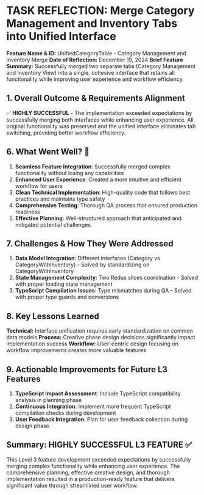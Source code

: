 # TASK REFLECTION: Merge Category Management and Inventory Tabs into Unified Interface

**Feature Name & ID:** UnifiedCategoryTable - Category Management and Inventory Merge
**Date of Reflection:** December 19, 2024
**Brief Feature Summary:** Successfully merged two separate tabs (Category Management and Inventory View) into a single, cohesive interface that retains all functionality while improving user experience and workflow efficiency.

## 1. Overall Outcome & Requirements Alignment
✅ **HIGHLY SUCCESSFUL** - The implementation exceeded expectations by successfully merging both interfaces while enhancing user experience. All original functionality was preserved and the unified interface eliminates tab switching, providing better workflow efficiency.

## 6. What Went Well? 🎉
1. **Seamless Feature Integration**: Successfully merged complex functionality without losing any capabilities
2. **Enhanced User Experience**: Created a more intuitive and efficient workflow for users
3. **Clean Technical Implementation**: High-quality code that follows best practices and maintains type safety
4. **Comprehensive Testing**: Thorough QA process that ensured production readiness
5. **Effective Planning**: Well-structured approach that anticipated and mitigated potential challenges

## 7. Challenges & How They Were Addressed
1. **Data Model Integration**: Different interfaces (Category vs CategoryWithInventory) - Solved by standardizing on CategoryWithInventory
2. **State Management Complexity**: Two Redux slices coordination - Solved with proper loading state management
3. **TypeScript Compilation Issues**: Type mismatches during QA - Solved with proper type guards and conversions

## 8. Key Lessons Learned
**Technical:** Interface unification requires early standardization on common data models
**Process:** Creative phase design decisions significantly impact implementation success
**Workflow:** User-centric design focusing on workflow improvements creates more valuable features

## 9. Actionable Improvements for Future L3 Features
1. **TypeScript Impact Assessment**: Include TypeScript compatibility analysis in planning phase
2. **Continuous Integration**: Implement more frequent TypeScript compilation checks during development
3. **User Feedback Integration**: Plan for user feedback collection during design phase

## Summary: HIGHLY SUCCESSFUL L3 FEATURE ✅
This Level 3 feature development exceeded expectations by successfully merging complex functionality while enhancing user experience. The comprehensive planning, effective creative design, and thorough implementation resulted in a production-ready feature that delivers significant value through streamlined user workflow.
